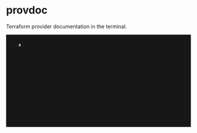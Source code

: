 # provdoc

Terraform provider documentation in the terminal.

<img width="800" src="./demo/demo.gif" />
